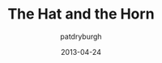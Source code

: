 ---
layout: post
author: patdryburgh
title: The Hat and the Horn
url_title: the-hat-and-the-horn
date: 2013-04-24
old_entry_id: 568
photo: http://farm9.staticflickr.com/8263/8677632184_be131d2450_b.jpg
flickr-link: http://www.flickr.com/photos/patdryburgh/8677632184/
---